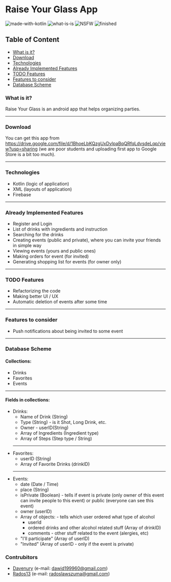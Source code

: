 # Raise Your Glass App

![made-with-kotlin](https://img.shields.io/badge/Main%20language-Kotlin-orange) ![what-is-is](https://img.shields.io/badge/What%20is%20it-Android%20App-green) ![NSFW](https://img.shields.io/badge/NSFW-+18%20/%20+21:%20Alcohol-informational) ![finished](https://img.shields.io/badge/finished-First%20version-informational)

## Table of Content
* [What is it?](#what-is-it)
* [Download](#download)
* [Technologies](#technologies)
* [Already Implemented Features](#already-implemented-features)
* [TODO Features](#todo-features)
* [Features to consider](#features-to-consider)
* [Database Scheme](#database-scheme)

### What is it?
Raise Your Glass is an android app that helps organizing parties.

---

### Download
You can get this app from https://drive.google.com/file/d/1BhoeLbKQzgUxDvlpaBqQRfqLdvsdeLqp/view?usp=sharing (we are poor students and uploading first app to Google Store is a bit too much).

---

### Technologies
* Kotlin (logic of application)
* XML (layouts of application)
* Firebase

---

### Already Implemented Features
* Register and Login
* List of drinks with ingredients and instruction
* Searching for the drinks
* Creating events (public and private), where you can invite your friends in simple way
* Viewing events (yours and public ones)
* Making orders for event (for invited)
* Generating shopping list for events (for owner only)

---

### TODO Features
* Refactorizing the code
* Making better UI / UX
* Automatic deletion of events after some time

---

### Features to consider
* Push notifications about being invited to some event

---

### Database Scheme

#### Collections:
  * Drinks
  * Favorites
  * Events
---
 
#### Fields in collections:

  * Drinks:
    * Name of Drink (String)
    * Type (String) - is it Shot, Long Drink, etc.
    * Owner - userID(String)
    * Array of Ingredients (Ingredient type)
    * Array of Steps (Step type / String)
    ---
  * Favorites:
    * userID (String)
    * Array of Favorite Drinks (drinkID)
    ---
  * Events:
    * date (Date / Time)
    * place (String)
    * isPrivate (Boolean) - tells if event is private (only owner of this event can invite people to this event) or public (everyone can see this event)
    * owner (userID)
    * Array of objects: - tells which user ordered what type of alcohol
      * userId
      * ordered drinks and other alcohol related stuff (Array of drinkID)
      * comments - other stuff related to the event (alergies, etc)
    * "I'll participate" (Array of userID)
    * "Invited" (Array of userID - only if the event is private)
    
### Contrubitors
* [Davenury](https://github.com/Davenury) (e-mail: dawid199960@gmail.com)
* [Rados13](https://github.com/Rados13) (e-mail: radoslawszuma@gmail.com)
